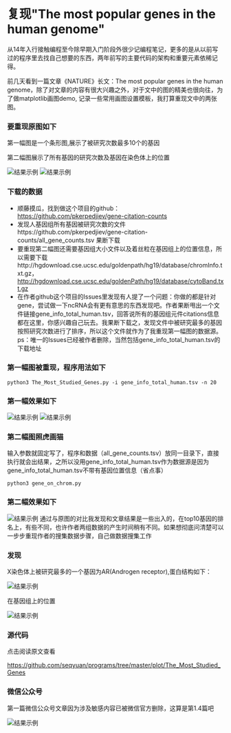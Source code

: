 # 复现"The most popular genes in the human genome"

 从14年入行接触编程至今除早期入门阶段外很少记编程笔记，更多的是从以前写过的程序里去找自己想要的东西，两年前写的主要代码的架构和重要元素依稀记得。

 前几天看到一篇文章《NATURE》长文：The most popular genes in the human genome，除了对文章的内容有很大兴趣之外，对于文中的图的精美也很向往，为了做matplotlib画图demo, 记录一些常用画图设置模板，我打算重现文中的两张图。

### 要重现原图如下
 第一幅图是一个条形图,展示了被研究次数最多10个的基因

 第二幅图展示了所有基因的研究次数及基因在染色体上的位置

 ![结果示例](./N1.jpg)
 ![结果示例](./N2.jpg)

### 下载的数据
 * 顺藤摸瓜，找到做这个项目的github：https://github.com/pkerpedjiev/gene-citation-counts
 * 发现人基因组所有基因被研究次数的文件https://github.com/pkerpedjiev/gene-citation-counts/all_gene_counts.tsv 果断下载
 * 要重现第二幅图还需要基因组大小文件以及着丝粒在基因组上的位置信息，所以需要下载http://hgdownload.cse.ucsc.edu/goldenpath/hg19/database/chromInfo.txt.gz，http://hgdownload.cse.ucsc.edu/goldenPath/hg19/database/cytoBand.txt.gz
 * 在作者github这个项目的Issues里发现有人提了一个问题：你做的都是针对gene，尝试做一下ncRNA会有更有意思的东西发现吧。作者果断甩出一个文件链接gene_info_total_human.tsv，回答说所有的基因组元件citations信息都在这里，你感兴趣自己玩去。我果断下载之，发现文件中被研究最多的基因按照研究次数进行了排序，所以这个文件就作为了我重现第一幅图的数据源。ps：唯一的Issues已经被作者删除，当然包括gene_info_total_human.tsv的下载地址
 
### 第一幅图被重现，程序用法如下

`python3 The_Most_Studied_Genes.py -i gene_info_total_human.tsv -n 20`

### 第一幅效果如下
 ![结果示例](./The_top10_citations.png)
 ![结果示例](./The_top20_citations.png)

### 第二幅图照虎画猫

 输入参数就固定写了，程序和数据（all_gene_counts.tsv）放同一目录下，直接执行就会出结果，之所以没用gene_info_total_human.tsv作为数据源是因为gene_info_total_human.tsv不带有基因位置信息（省点事）

`python3 gene_on_chrom.py` 

### 第二幅效果如下

 ![结果示例](./gene_on_chrom.png)
 通过与原图的对比我发现和文章结果是一些出入的，在top10基因的排名上，有些不同，也许作者两组数据的产生时间稍有不同。如果想彻底问清楚可以一步步重现作者的搜集数据步骤，自己做数据搜集工作

### 发现
  
 X染色体上被研究最多的一个基因为AR(Androgen receptor),蛋白结构如下：
 
 ![结果示例](./AR_PDB.png)

 在基因组上的位置

 ![结果示例](./AR-gene.png)

### 源代码

 点击阅读原文查看

 https://github.com/seqyuan/programs/tree/master/plot/The_Most_Studied_Genes

### 微信公众号

 第一篇微信公众号文章因为涉及敏感内容已被微信官方删除，这算是第1.4篇吧

 ![结果示例](./gene_on_chrom.png)

